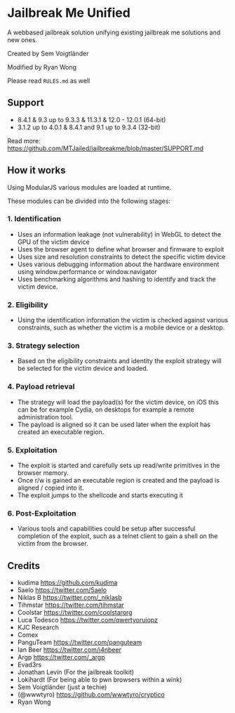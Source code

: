 # Jailbreak Me Unified
A webbased jailbreak solution unifying existing jailbreak me solutions and new ones.

Created by Sem Voigtländer

Modified by Ryan Wong

Please read ```RULES.md``` as well

## Support

- 8.4.1 & 9.3 up to 9.3.3 & 11.3.1 & 12.0 - 12.0.1 (64-bit)
- 3.1.2 up to 4.0.1 & 8.4.1 and 9.1 up to 9.3.4 (32-bit)

Read more: https://github.com/MTJailed/jailbreakme/blob/master/SUPPORT.md

## How it works
Using ModularJS various modules are loaded at runtime.

These modules can be divided into the following stages:

### 1. Identification
- Uses an information leakage (not vulnerability) in WebGL to detect the GPU of the victim device
- Uses the browser agent to define what browser and firmware to exploit
- Uses size and resolution constraints to detect the specific victim device
- Uses various debugging information about the hardware environment using window.performance or window.navigator
- Uses benchmarking algorithms and hashing to identify and track the victim device.

### 2. Eligibility
- Using the identification information the victim is checked against various constraints, such as whether the victim is a mobile device or a desktop.

### 3. Strategy selection
- Based on the eligibility constraints and identity the exploit strategy will be selected for the victim device and loaded.

### 4. Payload retrieval
- The strategy will load the payload(s) for the victim device, on iOS this can be for example Cydia, on desktops for example a remote administration tool.
- The payload is aligned so it can be used later when the exploit has created an executable region.

### 5. Exploitation
- The exploit is started and carefully sets up read/write primitives in the browser memory.
- Once r/w is gained an executable region is created and the payload is aligned / copied into it.
- The exploit jumps to the shellcode and starts executing it

### 6. Post-Exploitation
- Various tools and capabilities could be setup after successful completion of the exploit, such as a telnet client to gain a shell on the victim from the browser.

## Credits
- kudima https://github.com/kudima
- 5aelo https://twitter.com/5aelo
- Niklas B https://twitter.com/_niklasb
- Tihmstar https://twitter.com/tihmstar
- Coolstar https://twitter.com/coolstarorg
- Luca Todesco https://twitter.com/qwertyoruiopz
- KJC Research
- Comex
- PanguTeam https://twitter.com/panguteam
- Ian Beer https://twitter.com/i4nbeer
- Argp https://twitter.com/_argp
- Evad3rs
- Jonathan Levin (For the jailbreak toolkit)
- Lokihardt (For being able to pwn browsers within a wink)
- Sem Voigtländer (just a techie)
- (@wwwtyro) https://github.com/wwwtyro/cryptico
- Ryan Wong
